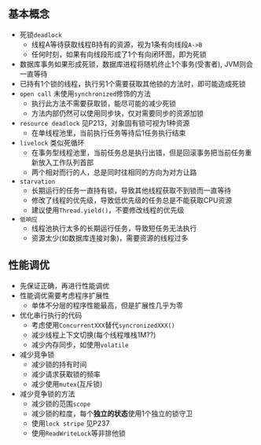 ## 基本概念
- 死锁`deadlock`
    - 线程A等待获取线程B持有的资源，视为1条有向线段`A->B`
    - 任何时刻，如果有向线段形成了1个有向闭环图，即为死锁
- 数据库事务如果形成死锁，数据库进程将随机终止1个事务(受害者), JVM则会一直等待
- 已持有1个锁的线程，执行另1个需要获取其他锁的方法时，即可能造成死锁
- `open call` 未使用`synchronized`修饰的方法
    - 执行此方法不需要获取锁，能尽可能的减少死锁
    - 方法内部仍然可以使用同步块，仅对需要同步的资源加锁
- `resource deadlock` 见P213，对象固有锁可视为1种资源
    - 在单线程池里，当前执行任务等待后1任务执行结束 
- `livelock` 类似死循环
    - 在事务型线程池里，当前任务总是执行出错，但是回滚事务把当前任务重新放入工作队列首部
    - 两个相对而行的人，总是同时往相同的方向为对方让路
- `starvation` 
    - 长期运行的任务一直持有锁，导致其他线程获取不到锁而一直等待
    - 修改了线程的优先级，导致低优先级的任务总是不能获取CPU资源
    - 建议使用`Thread.yield()`，不要修改线程的优先级
- `低响应`
    - 线程池执行太多的长期运行任务，导致短任务无法执行 
    - 资源太少(如数据库连接对象)，需要资源的线程过多

## 性能调优
- 先保证正确，再进行性能调优
- 性能调优需要考虑程序扩展性
    - 单体不分层的程序性能最高，但是扩展性几乎为零
- 优化串行执行的代码
    - 考虑使用`ConcurrentXXX`替代`syncronizedXXX()`  
    - 减少线程上下文切换(每个线程堆栈1M??)
    - 减少内存同步，如使用`volatile`
- 减少竞争锁
    - 减少锁的持有时间
    - 减少请求获取锁的频率
    - 减少使用`mutex`(互斥锁)
- 减少竞争锁的方法
    - 减少锁的范围`scope`
    - 减少锁的粒度，每个**独立的状态**使用1个独立的锁守卫
    - 使用`lock stripe` 见P237
    - 使用`ReadWriteLock`等非排他锁
